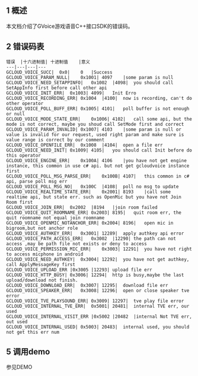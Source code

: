 ##  1 概述
本文档介绍了GVoice游戏语音C++接口SDK的错误码。

      
##  2 错误码表
	

    错误	|十六进制值|	十进制值	|意义
 	---|---|---|---
    GCLOUD_VOICE_SUCC|	0x0|	0	|Success
    GCLOUD_VOICE_PARAM_NULL|	0x1001|	4097	|some param is null
    GCLOUD_VOICE_NEED_SETAPPINFO|	0x1002	|4098|	you should call SetAppInfo first before call other api
    GCLOUD_VOICE_INIT_ERR|	0x1003|	4099|	Init Erro
    GCLOUD_VOICE_RECORDING_ERR|	0x1004	|4100|	now is recording, can't do other operator
    GCLOUD_VOICE_POLL_BUFF_ERR|	0x1005|	4101|	poll buffer is not enough or null
    GCLOUD_VOICE_MODE_STATE_ERR|	0x1006|	4102|	call some api, but the mode is not correct, maybe you shoud call SetMode first and correct
    GCLOUD_VOICE_PARAM_INVALID|	0x1007|	4103	|some param is null or value is invalid for our request, used right param and make sure is value range is correct by our comment
    GCLOUD_VOICE_OPENFILE_ERR|	0x1008	|4104|	open a file err
    GCLOUD_VOICE_NEED_INIT|	0x1009|	4105|	you should call Init before do this operator
    GCLOUD_VOICE_ENGINE_ERR|	0x100A|	4106	|you have not get engine instance, this common in use c# api. but not get gcloudvoice instance first
    GCLOUD_VOICE_POLL_MSG_PARSE_ERR|	0x100B|	4107|	this common in c# api, parse poll msg err
    GCLOUD_VOICE_POLL_MSG_NO|	0x100C	|4108|	poll no msg to update
    GCLOUD_VOICE_REALTIME_STATE_ERR|	0x2001|	8193	|call some realtime api, but state err. such as OpenMic but you have not Join Room first
    GCLOUD_VOICE_JOIN_ERR|	0x2002	|8194	|join room failed
    GCLOUD_VOICE_QUIT_ROOMNAME_ERR|	0x2003|	8195|	quit room err, the quit roomname not equal join roomname
    GCLOUD_VOICE_OPENMIC_NOTANCHOR_ERR|	0x2004|	8196|	open mic in bigroom,but not anchor role
    GCLOUD_VOICE_AUTHKEY_ERR|	0x3001|	12289|	apply authkey api error
    GCLOUD_VOICE_PATH_ACCESS_ERR|	0x3002	|12290|	the path can not access ,may be path file not exists or deny to access
    GCLOUD_VOICE_PERMISSION_MIC_ERR|	0x3003|	12291|	you have not right to access micphone in android
    GCLOUD_VOICE_NEED_AUTHKEY|	0x3004|	12292|	you have not get authkey, call ApplyMessageKey first
    GCLOUD_VOICE_UPLOAD_ERR	|0x3005	|12293|	upload file err
    GCLOUD_VOICE_HTTP_BUSY|	0x3006|	12294|	http is busy,maybe the last upload/download not finish.
    GCLOUD_VOICE_DOWNLOAD_ERR|	0x3007|	12295|	download file err
    GCLOUD_VOICE_SPEAKER_ERR|	0x3008|	12296|	open or close speaker tve error
    GCLOUD_VOICE_TVE_PLAYSOUND_ERR|	0x3009|	12297|	tve play file error
    GCLOUD_VOICE_INTERNAL_TVE_ERR|	0x5001|	20481|	internal TVE err, our used
    GCLOUD_VOICE_INTERNAL_VISIT_ERR	|0x5002	|20482	|internal Not TVE err, out used
    GCLOUD_VOICE_INTERNAL_USED|	0x5003|	20483|	internal used, you should not get this err num

## 5 调用demo
参见DEMO